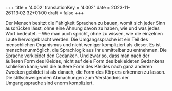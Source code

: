 +++
title = '4.002'
translationKey = '4.002'
date = 2023-11-26T13:02:32+01:00
draft = false
+++

Der Mensch besitzt die Fähigkeit Sprachen zu bauen, womit sich jeder Sinn ausdrücken lässt, ohne eine Ahnung davon zu haben, wie und was jedes Wort bedeutet. – Wie man auch spricht, ohne zu wissen, wie die einzelnen Laute hervorgebracht werden.
Die Umgangssprache ist ein Teil des menschlichen Organismus und nicht weniger kompliziert als dieser.
Es ist menschenunmöglich, die Sprachlogik aus ihr unmittelbar zu entnehmen.
Die Sprache verkleidet den Gedanken. Und zwar so, dass man nach der äußeren Form des Kleides, nicht auf deie Form des bekleideten Gedankens schließen kann; weil die äußere Form des Kleides nach ganz anderen Zwecken gebildet ist als danach, die Form des Körpers erkennen zu lassen.
Die stillschweigenden Abmachungen zum Verständnis der Umgangssprache sind enorm kompliziert.
